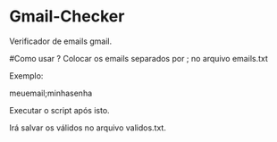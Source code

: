 # Gmail-Checker
Verificador de emails gmail.

#Como usar ?
Colocar os emails separados por ; no arquivo emails.txt

Exemplo:

meuemail;minhasenha

Executar o script após isto.

Irá salvar os válidos no arquivo validos.txt.

